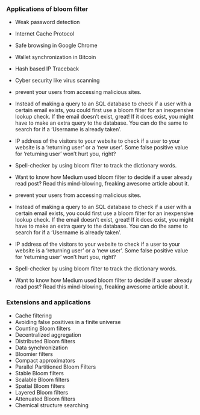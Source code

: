 ### Applications of bloom filter
- Weak password detection
- Internet Cache Protocol
- Safe browsing in Google Chrome
- Wallet synchronization in Bitcoin
- Hash based IP Traceback
- Cyber security like virus scanning
- prevent your users from accessing malicious sites.
- Instead of making a query to an SQL database to check if a user with a certain email exists, you could first use a bloom filter for an inexpensive lookup check. If the email doesn’t exist, great! If it does exist, you might have to make an extra query to the database. You can do the same to search for if a ‘Username is already taken’.
- IP address of the visitors to your website to check if a user to your website is a ‘returning user’ or a ‘new user’. Some false positive value for ‘returning user’ won’t hurt you, right?
- Spell-checker by using bloom filter to track the dictionary words.
- Want to know how Medium used bloom filter to decide if a user already read post? Read this mind-blowing, freaking awesome article about it.

- prevent your users from accessing malicious sites.
- Instead of making a query to an SQL database to check if a user with a certain email exists, you could first use a bloom filter for an inexpensive lookup check. If the email doesn’t exist, great! If it does exist, you might have to make an extra query to the database. You can do the same to search for if a ‘Username is already taken’.
- IP address of the visitors to your website to check if a user to your website is a ‘returning user’ or a ‘new user’. Some false positive value for ‘returning user’ won’t hurt you, right?
- Spell-checker by using bloom filter to track the dictionary words.
- Want to know how Medium used bloom filter to decide if a user already read post? Read this mind-blowing, freaking awesome article about it.

### Extensions and applications
- Cache filtering
- Avoiding false positives in a finite universe
- Counting Bloom filters
- Decentralized aggregation
- Distributed Bloom filters
- Data synchronization
- Bloomier filters
- Compact approximators
- Parallel Partitioned Bloom Filters
- Stable Bloom filters
- Scalable Bloom filters
- Spatial Bloom filters
- Layered Bloom filters
- Attenuated Bloom filters
- Chemical structure searching
